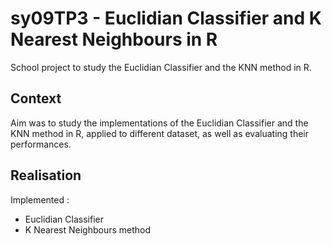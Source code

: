 # sy09TP3 - Euclidian Classifier and K Nearest Neighbours in R

School project to study the Euclidian Classifier and the KNN method in R.

## Context

Aim was to study the implementations of the Euclidian Classifier and the KNN method in R, applied to different dataset, as well as evaluating their performances.

## Realisation

Implemented :
- Euclidian Classifier
- K Nearest Neighbours method

